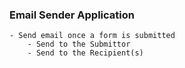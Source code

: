 ### Email Sender Application

    - Send email once a form is submitted
        - Send to the Submittor
        - Send to the Recipient(s)
